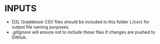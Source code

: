 # INPUTS
- D2L Gradebook CSV files should be included in this folder (_./csv_) for output file naming purposes.
- _.gitignore_ will ensure not to include these files if changes are pushed to GitHub.